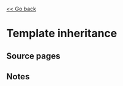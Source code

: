 [<< Go back](https://artoasmith.github.io/sf-preps/)

# Template inheritance

## Source pages

## Notes
